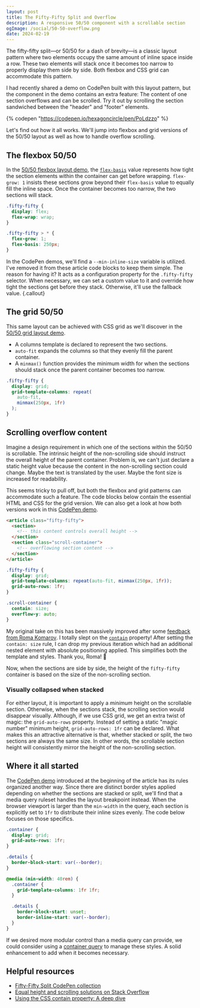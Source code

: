 ```yaml
---
layout: post
title: The Fifty-Fifty Split and Overflow
description: A responsive 50/50 component with a scrollable section
ogImage: /social/50-50-overflow.png
date: 2024-02-19
---
```


The fifty-fifty split—or 50/50 for a dash of brevity—is a classic layout pattern where two elements occupy the same amount of inline space inside a row. These two elements will stack once it becomes too narrow to properly display them side by side. Both flexbox and CSS grid can accommodate this pattern.

I had recently shared a demo on CodePen built with this layout pattern, but the component in the demo contains an extra feature: The content of one section overflows and can be scrolled. Try it out by scrolling the section sandwiched between the "header" and "footer" elements.

{% codepen "https://codepen.io/hexagoncircle/pen/PoLdzzo" %}

Let's find out how it all works. We'll jump into flexbox and grid versions of the 50/50 layout as well as how to handle overflow scrolling.

## The flexbox 50/50

In the [50/50 flexbox layout demo](https://codepen.io/hexagoncircle/pen/YzgdVEp), the <a href="https://developer.mozilla.org/en-US/docs/Web/CSS/flex-basis">`flex-basis`</a> value represents how tight the section elements within the container can get before wrapping. `flex-grow: 1` insists these sections grow beyond their `flex-basis` value to equally fill the inline space. Once the container becomes too narrow, the two sections will stack.

```scss
.fifty-fifty {
  display: flex;
  flex-wrap: wrap;
}

.fifty-fifty > * {
  flex-grow: 1;
  flex-basis: 250px;
}
```

In the CodePen demos, we'll find a `--min-inline-size` variable is utilized. I've removed it from these article code blocks to keep them simple. The reason for having it? It acts as a configuration property for the `.fifty-fifty` selector. When necessary, we can set a custom value to it and override how tight the sections get before they stack. Otherwise, it'll use the fallback value.
{.callout}

## The grid 50/50

This same layout can be achieved with CSS grid as we'll discover in the [50/50 grid layout demo](https://codepen.io/hexagoncircle/pen/poYYoLX).

- A columns template is declared to represent the two sections.
- `auto-fit` expands the columns so that they evenly fill the parent container.
- A `minmax()` function provides the minimum width for when the sections should stack once the parent container becomes too narrow.

```scss
.fifty-fifty {
  display: grid;
  grid-template-columns: repeat(
    auto-fit,
    minmax(250px, 1fr)
  );
}
```

## Scrolling overflow content

Imagine a design requirement in which one of the sections within the 50/50 is scrollable. The intrinsic height of the non-scrolling side should instruct the overall height of the parent container. Problem is, we can't just declare a static height value because the content in the non-scrolling section could change. Maybe the text is translated by the user. Maybe the font size is increased for readability.

This seems tricky to pull off, but both the flexbox and grid patterns can accommodate such a feature. The code blocks below contain the essential HTML and CSS for the grid version. We can also get a look at how both versions work in this [CodePen demo](https://codepen.io/hexagoncircle/pen/qBvvdbg).

```html
<article class="fifty-fifty">
  <section>
    <!-- this content controls overall height -->
  </section>
  <section class="scroll-container">
    <!-- overflowing section content -->
  </section>
</article>
```

```scss
.fifty-fifty {
  display: grid;
  grid-template-columns: repeat(auto-fit, minmax(250px, 1fr));
  grid-auto-rows: 1fr;
}

.scroll-container {
  contain: size;
  overflow-y: auto;
}
```

My original take on this has been massively improved after some [feedback from Roma Komarov](https://front-end.social/@kizu/111959588855601850). I totally slept on the [`contain`](https://developer.mozilla.org/en-US/docs/Web/CSS/contain) property! After setting the `contain: size` rule, I can drop my previous iteration which had an additional nested element with absolute positioning applied. This simplifies both the template and styles. Thank you, Roma! 👏

Now, when the sections are side by side, the height of the `fifty-fifty` container is based on the size of the non-scrolling section.

### Visually collapsed when stacked

For either layout, it is important to apply a _minimum_ height on the scrollable section. Otherwise, when the sections stack, the scrolling section would disappear visually. Although, if we use CSS grid, we get an extra twist of magic: the `grid-auto-rows` property. Instead of setting a static "magic number" minimum height, `grid-auto-rows: 1fr` can be declared. What makes this an attractive alternative is that, whether stacked or split, the two sections are always the same size. In other words, the scrollable section height will consistently mirror the height of the non-scrolling section.

## Where it all started

The [CodePen demo](https://codepen.io/hexagoncircle/pen/PoLdzzo) introduced at the beginning of the article has its rules organized another way. Since there are distinct border styles applied depending on whether the sections are stacked or split, we'll find that a media query ruleset handles the layout breakpoint instead. When the browser viewport is larger than the `min-width` in the query, each section is explicitly set to `1fr` to distribute their inline sizes evenly. The code below focuses on those specifics.

```scss
.container {
  display: grid;
  grid-auto-rows: 1fr;
}

.details {
  border-block-start: var(--border);
}

@media (min-width: 40rem) {
  .container {
    grid-template-columns: 1fr 1fr;
  }

  .details {
    border-block-start: unset;
    border-inline-start: var(--border);
  }
}
```

If we desired more modular control than a media query can provide, we could consider using a [container query](https://developer.mozilla.org/en-US/docs/Web/CSS/CSS_containment/Container_queries) to manage these styles. A solid enhancement to add when it becomes necessary.

## Helpful resources

- [Fifty-Fifty Split CodePen collection](https://codepen.io/collection/NqoVpN)
- [Equal height and scrolling solutions on Stack Overflow](https://stackoverflow.com/questions/48943233/how-can-you-set-the-height-of-an-outer-div-to-always-be-equal-to-a-particular-in/48943583#48943583)
- [Using the CSS contain property: A deep dive](https://blog.logrocket.com/using-css-contain-property-deep-dive/)